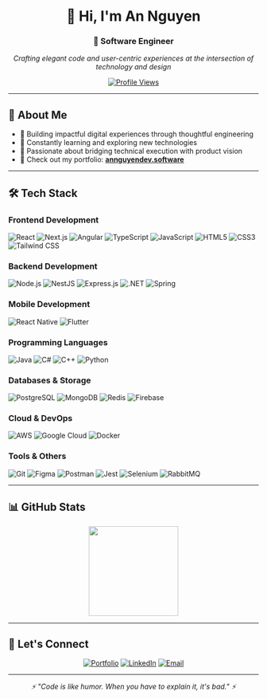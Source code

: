 <div align="center">

# 👋 Hi, I'm An Nguyen

### 🚀 Software Engineer

*Crafting elegant code and user-centric experiences at the intersection of technology and design*

[![Profile Views](https://komarev.com/ghpvc/?username=hoangan-03&label=Profile%20views&color=0e75b6&style=flat)](https://github.com/hoangan-03)

</div>

---

## 🎯 About Me

- 💼 Building impactful digital experiences through thoughtful engineering
- 🌱 Constantly learning and exploring new technologies
- 🎨 Passionate about bridging technical execution with product vision
- 📱 Check out my portfolio: **[annguyendev.software](https://annguyendev.software/)**

---

## 🛠️ Tech Stack

### Frontend Development
![React](https://img.shields.io/badge/-React-61DAFB?style=flat-square&logo=react&logoColor=black)
![Next.js](https://img.shields.io/badge/-Next.js-000000?style=flat-square&logo=next.js&logoColor=white)
![Angular](https://img.shields.io/badge/-Angular-DD0031?style=flat-square&logo=angular&logoColor=white)
![TypeScript](https://img.shields.io/badge/-TypeScript-3178C6?style=flat-square&logo=typescript&logoColor=white)
![JavaScript](https://img.shields.io/badge/-JavaScript-F7DF1E?style=flat-square&logo=javascript&logoColor=black)
![HTML5](https://img.shields.io/badge/-HTML5-E34F26?style=flat-square&logo=html5&logoColor=white)
![CSS3](https://img.shields.io/badge/-CSS3-1572B6?style=flat-square&logo=css3&logoColor=white)
![Tailwind CSS](https://img.shields.io/badge/-Tailwind%20CSS-06B6D4?style=flat-square&logo=tailwindcss&logoColor=white)

### Backend Development
![Node.js](https://img.shields.io/badge/-Node.js-339933?style=flat-square&logo=node.js&logoColor=white)
![NestJS](https://img.shields.io/badge/-NestJS-E0234E?style=flat-square&logo=nestjs&logoColor=white)
![Express.js](https://img.shields.io/badge/-Express.js-000000?style=flat-square&logo=express&logoColor=white)
![.NET](https://img.shields.io/badge/-.NET-512BD4?style=flat-square&logo=dotnet&logoColor=white)
![Spring](https://img.shields.io/badge/-Spring-6DB33F?style=flat-square&logo=spring&logoColor=white)

### Mobile Development
![React Native](https://img.shields.io/badge/-React%20Native-61DAFB?style=flat-square&logo=react&logoColor=black)
![Flutter](https://img.shields.io/badge/-Flutter-02569B?style=flat-square&logo=flutter&logoColor=white)

### Programming Languages
![Java](https://img.shields.io/badge/-Java-007396?style=flat-square&logo=java&logoColor=white)
![C#](https://img.shields.io/badge/-C%23-239120?style=flat-square&logo=c-sharp&logoColor=white)
![C++](https://img.shields.io/badge/-C++-00599C?style=flat-square&logo=c%2B%2B&logoColor=white)
![Python](https://img.shields.io/badge/-Python-3776AB?style=flat-square&logo=python&logoColor=white)

### Databases & Storage
![PostgreSQL](https://img.shields.io/badge/-PostgreSQL-4169E1?style=flat-square&logo=postgresql&logoColor=white)
![MongoDB](https://img.shields.io/badge/-MongoDB-47A248?style=flat-square&logo=mongodb&logoColor=white)
![Redis](https://img.shields.io/badge/-Redis-DC382D?style=flat-square&logo=redis&logoColor=white)
![Firebase](https://img.shields.io/badge/-Firebase-FFCA28?style=flat-square&logo=firebase&logoColor=black)

### Cloud & DevOps
![AWS](https://img.shields.io/badge/-AWS-232F3E?style=flat-square&logo=amazon-aws&logoColor=white)
![Google Cloud](https://img.shields.io/badge/-Google%20Cloud-4285F4?style=flat-square&logo=google-cloud&logoColor=white)
![Docker](https://img.shields.io/badge/-Docker-2496ED?style=flat-square&logo=docker&logoColor=white)

### Tools & Others
![Git](https://img.shields.io/badge/-Git-F05032?style=flat-square&logo=git&logoColor=white)
![Figma](https://img.shields.io/badge/-Figma-F24E1E?style=flat-square&logo=figma&logoColor=white)
![Postman](https://img.shields.io/badge/-Postman-FF6C37?style=flat-square&logo=postman&logoColor=white)
![Jest](https://img.shields.io/badge/-Jest-C21325?style=flat-square&logo=jest&logoColor=white)
![Selenium](https://img.shields.io/badge/-Selenium-43B02A?style=flat-square&logo=selenium&logoColor=white)
![RabbitMQ](https://img.shields.io/badge/-RabbitMQ-FF6600?style=flat-square&logo=rabbitmq&logoColor=white)

---

## 📊 GitHub Stats

<div align="center">
  <img height="180em" src="https://github-readme-stats.vercel.app/api/top-langs/?username=hoangan-03&layout=compact&langs_count=8&theme=tokyonight"/>
</div>



---

## 🤝 Let's Connect

<div align="center">

[![Portfolio](https://img.shields.io/badge/-Portfolio-000000?style=for-the-badge&logo=react&logoColor=white)](https://annguyendev.software/)
[![LinkedIn](https://img.shields.io/badge/-LinkedIn-0077B5?style=for-the-badge&logo=linkedin&logoColor=white)](https://www.linkedin.com/in/john-nguyen-z/)
[![Email](https://img.shields.io/badge/-Email-D14836?style=for-the-badge&logo=gmail&logoColor=white)](mailto:john12052003@gmail.com)

</div>

---

<div align="center">
  <i>⚡ "Code is like humor. When you have to explain it, it's bad." ⚡</i>
</div>
